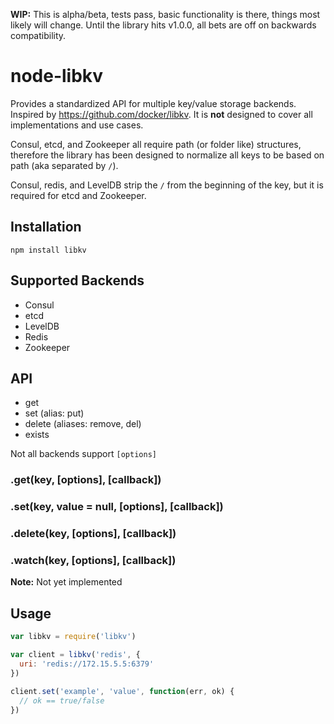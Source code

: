 **WIP:** This is alpha/beta, tests pass, basic functionality is there, things most likely will change. Until the library hits v1.0.0, all bets are off on backwards compatibility. 

# node-libkv

Provides a standardized API for multiple key/value storage backends. Inspired by https://github.com/docker/libkv. It is **not** designed to cover all implementations and use cases.

Consul, etcd, and Zookeeper all require path (or folder like) structures, therefore the library has been designed to normalize all keys to be based on path (aka separated by `/`). 

Consul, redis, and LevelDB strip the `/` from the beginning of the key, but it is required for etcd and Zookeeper.

## Installation

`npm install libkv`

## Supported Backends

* Consul
* etcd
* LevelDB
* Redis
* Zookeeper

## API

* get
* set (alias: put)
* delete (aliases: remove, del)
* exists

Not all backends support `[options]`

### .get(key, [options], [callback])

### .set(key, value = null, [options], [callback])

### .delete(key, [options], [callback])

### .watch(key, [options], [callback])

**Note:** Not yet implemented


## Usage

```javascript
var libkv = require('libkv')

var client = libkv('redis', {
  uri: 'redis://172.15.5.5:6379'
})

client.set('example', 'value', function(err, ok) {
  // ok == true/false
})

```
